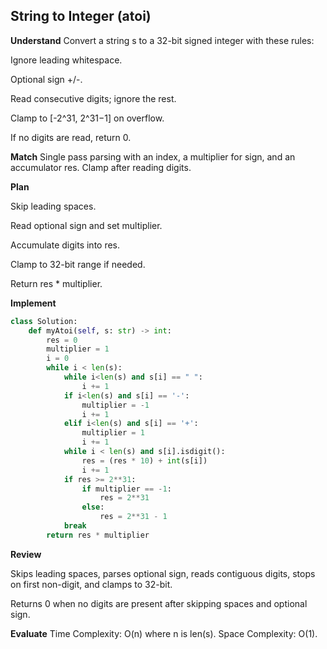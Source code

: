 ## String to Integer (atoi)
**Understand**
Convert a string s to a 32-bit signed integer with these rules:

Ignore leading whitespace.

Optional sign +/-.

Read consecutive digits; ignore the rest.

Clamp to [-2^31, 2^31−1] on overflow.

If no digits are read, return 0.

**Match**
Single pass parsing with an index, a multiplier for sign, and an accumulator res. Clamp after reading digits.

**Plan**

Skip leading spaces.

Read optional sign and set multiplier.

Accumulate digits into res.

Clamp to 32-bit range if needed.

Return res * multiplier.

**Implement**
```py
class Solution:
    def myAtoi(self, s: str) -> int:
        res = 0
        multiplier = 1
        i = 0
        while i < len(s):
            while i<len(s) and s[i] == " ":
                i += 1
            if i<len(s) and s[i] == '-':
                multiplier = -1
                i += 1
            elif i<len(s) and s[i] == '+':
                multiplier = 1
                i += 1
            while i < len(s) and s[i].isdigit():
                res = (res * 10) + int(s[i])
                i += 1
            if res >= 2**31:
                if multiplier == -1:
                    res = 2**31
                else:
                    res = 2**31 - 1
            break
        return res * multiplier
```

**Review**

Skips leading spaces, parses optional sign, reads contiguous digits, stops on first non-digit, and clamps to 32-bit.

Returns 0 when no digits are present after skipping spaces and optional sign.

**Evaluate**
Time Complexity: O(n) where n is len(s).
Space Complexity: O(1).
